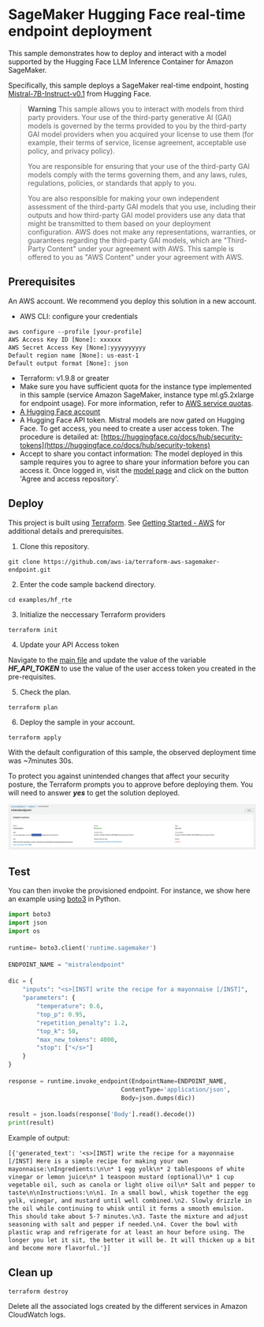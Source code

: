 # SageMaker Hugging Face real-time endpoint deployment

<!-- markdownlint-disable MD024 -->
This sample demonstrates how to deploy and interact with a model supported by the Hugging Face LLM Inference Container for Amazon SageMaker.

Specifically, this sample deploys a SageMaker real-time endpoint, hosting [Mistral-7B-Instruct-v0.1](https://huggingface.co/mistralai/Mistral-7B-Instruct-v0.1) from Hugging Face.

> **Warning**
> This sample allows you to interact with models from third party providers. Your use of the third-party generative AI (GAI) models is governed by the terms provided to you by the third-party GAI model providers when you acquired your license to use them (for example, their terms of service, license agreement, acceptable use policy, and privacy policy).
>
> You are responsible for ensuring that your use of the third-party GAI models comply with the terms governing them, and any laws, rules, regulations, policies, or standards that apply to you.
>
> You are also responsible for making your own independent assessment of the third-party GAI models that you use, including their outputs and how third-party GAI model providers use any data that might be transmitted to them based on your deployment configuration. AWS does not make any representations, warranties, or guarantees regarding the third-party GAI models, which are "Third-Party Content" under your agreement with AWS. This sample is offered to you as "AWS Content" under your agreement with AWS.

## Prerequisites

An AWS account. We recommend you deploy this solution in a new account.

- AWS CLI: configure your credentials

```
aws configure --profile [your-profile]
AWS Access Key ID [None]: xxxxxx
AWS Secret Access Key [None]:yyyyyyyyyy
Default region name [None]: us-east-1
Default output format [None]: json
```

- Terraform: v1.9.8 or greater
- Make sure you have sufficient quota for the instance type implemented in this sample (service Amazon SageMaker, instance type ml.g5.2xlarge for endpoint usage). For more information, refer to [AWS service quotas](https://docs.aws.amazon.com/general/latest/gr/aws_service_limits.html).
- [A Hugging Face account](https://huggingface.co/welcome)
- A Hugging Face API token. Mistral models are now gated on Hugging Face. To get access, you need to create a user access token. The procedure is detailed at: [https://huggingface.co/docs/hub/security-tokens](https://huggingface.co/docs/hub/security-tokens)
- Accept to share you contact information: The model deployed in this sample requires you to agree to share your information before you can access it. Once logged in, visit the [model page](https://huggingface.co/mistralai/Mistral-7B-Instruct-v0.1) and click on the button 'Agree and access repository'.

## Deploy

This project is built using [Terraform](https://www.terraform.io/). See [Getting Started - AWS](https://developer.hashicorp.com/terraform/tutorials/aws-get-started) for additional details and prerequisites.

1. Clone this repository.

```shell
git clone https://github.com/aws-ia/terraform-aws-sagemaker-endpoint.git
```

2. Enter the code sample backend directory.

```shell
cd examples/hf_rte
```

3. Initialize the neccessary Terraform providers

```shell
terraform init
```

4. Update your API Access token

Navigate to the [main file](./main.tf) and update the value of the variable ***HF_API_TOKEN*** to use the value of the user access token you created in the pre-requisites.

5. Check the plan.

```shell
terraform plan
```

6. Deploy the sample in your account.

```shell
terraform apply
```

With the default configuration of this sample, the observed deployment time was ~7minutes 30s.

To protect you against unintended changes that affect your security posture, the Terraform prompts you to approve before deploying them. You will need to answer ***yes*** to get the solution deployed.

![Hugging Face](./docs/deployed_endpoint.png)

## Test

You can then invoke the provisioned endpoint. For instance, we show here an example using [boto3](https://boto3.amazonaws.com/v1/documentation/api/latest/reference/services/sagemaker-runtime/client/invoke_endpoint.html) in Python.

```python
import boto3
import json
import os

runtime= boto3.client('runtime.sagemaker')

ENDPOINT_NAME = "mistralendpoint"

dic = {
    "inputs": "<s>[INST] write the recipe for a mayonnaise [/INST]",
    "parameters": {
        "temperature": 0.6,
        "top_p": 0.95,
        "repetition_penalty": 1.2,
        "top_k": 50,
        "max_new_tokens": 4000,
        "stop": ["</s>"]
    }
}

response = runtime.invoke_endpoint(EndpointName=ENDPOINT_NAME,
                                ContentType='application/json',
                                Body=json.dumps(dic))

result = json.loads(response['Body'].read().decode())
print(result)
```

Example of output:

```
[{'generated_text': '<s>[INST] write the recipe for a mayonnaise [/INST] Here is a simple recipe for making your own mayonnaise:\nIngredients:\n\n* 1 egg yolk\n* 2 tablespoons of white vinegar or lemon juice\n* 1 teaspoon mustard (optional)\n* 1 cup vegetable oil, such as canola or light olive oil\n* Salt and pepper to taste\n\nInstructions:\n\n1. In a small bowl, whisk together the egg yolk, vinegar, and mustard until well combined.\n2. Slowly drizzle in the oil while continuing to whisk until it forms a smooth emulsion. This should take about 5-7 minutes.\n3. Taste the mixture and adjust seasoning with salt and pepper if needed.\n4. Cover the bowl with plastic wrap and refrigerate for at least an hour before using. The longer you let it sit, the better it will be. It will thicken up a bit and become more flavorful.'}]
```

## Clean up

```shell
terraform destroy
```

Delete all the associated logs created by the different services in Amazon CloudWatch logs.
